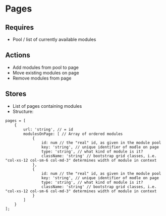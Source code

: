 # Pages

## Requires

* Pool / list of currently available modules

## Actions

* Add modules from pool to page
* Move existing modules on page
* Remove modules from page

## Stores

* List of pages containing modules
* Structure:

```
pages = [
	{
        url: 'string', // = id
        modulesOnPage: [ // Array of ordered modules
        	{
        		id: num // the "real" id, as given in the module pool
        		key: 'string', // unique identifier of modle on page
        		type: 'string', // what kind of module is it?
        		className: 'string' // bootstrap grid classes, i.e. "col-xs-12 col-sm-6 col-md-3" determines width of module in context
        	},
        	{
        		id: num // the "real" id, as given in the module pool
        		key: 'string', // unique identifier of modle on page
        		type: 'string', // what kind of module is it?
        		className: 'string' // bootstrap grid classes, i.e. "col-xs-12 col-sm-6 col-md-3" determines width of module in context
        	}
        ]
    }
];
```